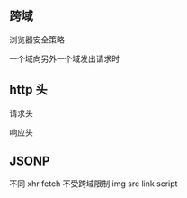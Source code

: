 ## 跨域
浏览器安全策略

一个域向另外一个域发出请求时



## http 头
请求头 

响应头


## JSONP
 不同 xhr fetch 不受跨域限制
 img 
 src
 link
 script
 